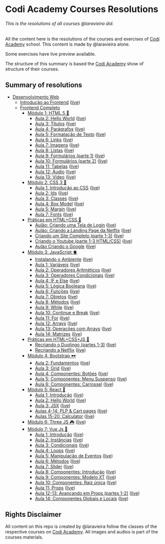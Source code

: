 # Codi Academy Courses Resolutions
###### This is the resolutions of all courses @laravieira did.
All the content here is the resolutions of the courses and exercises of [Codi Academy](https://codiacademy.com/) school.
This content is made by @laravieira alone.

Some exercises have live preview available.

The structure of this summary is based the [Codi Academy](https://codiacademy.com/) show of structure of their courses.

## Summary of resolutions
- [Desenvolvimento Web](DesenvolvimentoWeb)
  - [Introdução ao Frontend](DesenvolvimentoWeb/IntroducaoAoFrontend) ([live](https://codi.laravieira.me/DesenvolvimentoWeb/IntroducaoAoFrontend))
  - [Frontend Completo](DesenvolvimentoWeb/FrontendCompleto)
    - [Módulo 1: HTML 5 🦿](DesenvolvimentoWeb/FrontendCompleto/Modulo1)
      - [Aula 2: Hello World](DesenvolvimentoWeb/FrontendCompleto/Modulo1/Aula02) ([live](https://codi.laravieira.me/DesenvolvimentoWeb/FrontendCompleto/Modulo1/Aula02))
      - [Aula 3: Títulos](DesenvolvimentoWeb/FrontendCompleto/Modulo1/Aula03) ([live](https://codi.laravieira.me/DesenvolvimentoWeb/FrontendCompleto/Modulo1/Aula03))
      - [Aula 4: Parágrafos](DesenvolvimentoWeb/FrontendCompleto/Modulo1/Aula04) ([live](https://codi.laravieira.me/DesenvolvimentoWeb/FrontendCompleto/Modulo1/Aula04))
      - [Aula 5: Formatação de Texto](DesenvolvimentoWeb/FrontendCompleto/Modulo1/Aula05) ([live](https://codi.laravieira.me/DesenvolvimentoWeb/FrontendCompleto/Modulo1/Aula05))
      - [Aula 6: Links](DesenvolvimentoWeb/FrontendCompleto/Modulo1/Aula06) ([live](https://codi.laravieira.me/DesenvolvimentoWeb/FrontendCompleto/Modulo1/Aula06))
      - [Aula 7: Imagens](DesenvolvimentoWeb/FrontendCompleto/Modulo1/Aula07) ([live](https://codi.laravieira.me/DesenvolvimentoWeb/FrontendCompleto/Modulo1/Aula07))
      - [Aula 8: Listas](DesenvolvimentoWeb/FrontendCompleto/Modulo1/Aula08) ([live](https://codi.laravieira.me/DesenvolvimentoWeb/FrontendCompleto/Modulo1/Aula08))
      - [Aula 9: Formulários (parte 1)](DesenvolvimentoWeb/FrontendCompleto/Modulo1/Aula09) ([live](https://codi.laravieira.me/DesenvolvimentoWeb/FrontendCompleto/Modulo1/Aula09))
      - [Aula 10: Formulários (parte 2)](DesenvolvimentoWeb/FrontendCompleto/Modulo1/Aula10) ([live](https://codi.laravieira.me/DesenvolvimentoWeb/FrontendCompleto/Modulo1/Aula10))
      - [Aula 11: Tabelas](DesenvolvimentoWeb/FrontendCompleto/Modulo1/Aula11) ([live](https://codi.laravieira.me/DesenvolvimentoWeb/FrontendCompleto/Modulo1/Aula11))
      - [Aula 12: Áudio](DesenvolvimentoWeb/FrontendCompleto/Modulo1/Aula12) ([live](https://codi.laravieira.me/DesenvolvimentoWeb/FrontendCompleto/Modulo1/Aula12))
      - [Aula 13: Vídeo](DesenvolvimentoWeb/FrontendCompleto/Modulo1/Aula13) ([live](https://codi.laravieira.me/DesenvolvimentoWeb/FrontendCompleto/Modulo1/Aula13))
    - [Módulo 2: CSS 3 🦵](DesenvolvimentoWeb/FrontendCompleto/Modulo2)
      - [Aula 1: Introdução ao CSS](DesenvolvimentoWeb/FrontendCompleto/Modulo2/Aula01) ([live](https://codi.laravieira.me/DesenvolvimentoWeb/FrontendCompleto/Modulo2/Aula01))
      - [Aula 2: Ids](DesenvolvimentoWeb/FrontendCompleto/Modulo2/Aula02) ([live](https://codi.laravieira.me/DesenvolvimentoWeb/FrontendCompleto/Modulo2/Aula02))
      - [Aula 3: Classes](DesenvolvimentoWeb/FrontendCompleto/Modulo2/Aula03) ([live](https://codi.laravieira.me/DesenvolvimentoWeb/FrontendCompleto/Modulo2/Aula03))
      - [Aula 4: Box Model](DesenvolvimentoWeb/FrontendCompleto/Modulo2/Aula04) ([live](https://codi.laravieira.me/DesenvolvimentoWeb/FrontendCompleto/Modulo2/Aula04))
      - [Aula 5: Margin](DesenvolvimentoWeb/FrontendCompleto/Modulo2/Aula05) ([live](https://codi.laravieira.me/DesenvolvimentoWeb/FrontendCompleto/Modulo2/Aula05))
      - [Aula 7: Fonts](DesenvolvimentoWeb/FrontendCompleto/Modulo2/Aula07) ([live](https://codi.laravieira.me/DesenvolvimentoWeb/FrontendCompleto/Modulo2/Aula07))
    - [Práticas em HTML+CSS 🤝](DesenvolvimentoWeb/FrontendCompleto/Practice1)
      - [Aulão: Criando uma Tela de Login](DesenvolvimentoWeb/FrontendCompleto/Practice1/Aula01) ([live](https://codi.laravieira.me/DesenvolvimentoWeb/FrontendCompleto/Practice1/Aula01))
      - [Aulão: Criando a Landing Page da Netflix](DesenvolvimentoWeb/FrontendCompleto/Practice1/Aula02) ([live](https://codi.laravieira.me/DesenvolvimentoWeb/FrontendCompleto/Practice1/Aula02))
      - [Criando um Site Completo (parte 1-3)](DesenvolvimentoWeb/FrontendCompleto/Practice1/Aula03-05) ([live](https://codi.laravieira.me/DesenvolvimentoWeb/FrontendCompleto/Practice1/Aula03-05))
      - [Criando o Youtube (parte 1-3 HTML/CSS)](DesenvolvimentoWeb/FrontendCompleto/Practice1/Aula06-11) ([live](https://codi.laravieira.me/DesenvolvimentoWeb/FrontendCompleto/Practice1/Aula06-11))
      - [Aulão Criando o Google](DesenvolvimentoWeb/FrontendCompleto/Practice1/Aula12) ([live](https://codi.laravieira.me/DesenvolvimentoWeb/FrontendCompleto/Practice1/Aula12))
    - [Módulo 3: JavaScript 🫀](DesenvolvimentoWeb/FrontendCompleto/Modulo3)
      - [Instalando o Ambiente](DesenvolvimentoWeb/FrontendCompleto/Modulo3/Aula00) ([live](https://codi.laravieira.me/DesenvolvimentoWeb/FrontendCompleto/Modulo3/Aula00))
      - [Aula 1: Variáveis](DesenvolvimentoWeb/FrontendCompleto/Modulo3/Aula01) ([live](https://codi.laravieira.me/DesenvolvimentoWeb/FrontendCompleto/Modulo3/Aula01))
      - [Aula 2: Operadores Aritméticos](DesenvolvimentoWeb/FrontendCompleto/Modulo3/Aula02) ([live](https://codi.laravieira.me/DesenvolvimentoWeb/FrontendCompleto/Modulo3/Aula02))
      - [Aula 3: Operadores Condicionais](DesenvolvimentoWeb/FrontendCompleto/Modulo3/Aula03) ([live](https://codi.laravieira.me/DesenvolvimentoWeb/FrontendCompleto/Modulo3/Aula03))
      - [Aula 4: IF e Else](DesenvolvimentoWeb/FrontendCompleto/Modulo3/Aula04) ([live](https://codi.laravieira.me/DesenvolvimentoWeb/FrontendCompleto/Modulo3/Aula04))
      - [Aula 5: Lógica Booleana](DesenvolvimentoWeb/FrontendCompleto/Modulo3/Aula05) ([live](https://codi.laravieira.me/DesenvolvimentoWeb/FrontendCompleto/Modulo3/Aula05))
      - [Aula 6: Funções](DesenvolvimentoWeb/FrontendCompleto/Modulo3/Aula06) ([live](https://codi.laravieira.me/DesenvolvimentoWeb/FrontendCompleto/Modulo3/Aula06))
      - [Aula 7: Objetos](DesenvolvimentoWeb/FrontendCompleto/Modulo3/Aula07) ([live](https://codi.laravieira.me/DesenvolvimentoWeb/FrontendCompleto/Modulo3/Aula07))
      - [Aula 8: Métodos](DesenvolvimentoWeb/FrontendCompleto/Modulo3/Aula08) ([live](https://codi.laravieira.me/DesenvolvimentoWeb/FrontendCompleto/Modulo3/Aula08))
      - [Aula 9: While](DesenvolvimentoWeb/FrontendCompleto/Modulo3/Aula09) ([live](https://codi.laravieira.me/DesenvolvimentoWeb/FrontendCompleto/Modulo3/Aula09))
      - [Aula 10: Continue e Break](DesenvolvimentoWeb/FrontendCompleto/Modulo3/Aula10) ([live](https://codi.laravieira.me/DesenvolvimentoWeb/FrontendCompleto/Modulo3/Aula10))
      - [Aula 11: For](DesenvolvimentoWeb/FrontendCompleto/Modulo3/Aula11) ([live](https://codi.laravieira.me/DesenvolvimentoWeb/FrontendCompleto/Modulo3/Aula11))
      - [Aula 12: Arrays](DesenvolvimentoWeb/FrontendCompleto/Modulo3/Aula12) ([live](https://codi.laravieira.me/DesenvolvimentoWeb/FrontendCompleto/Modulo3/Aula12))
      - [Aula 13: Operações com Arrays](DesenvolvimentoWeb/FrontendCompleto/Modulo3/Aula13) ([live](https://codi.laravieira.me/DesenvolvimentoWeb/FrontendCompleto/Modulo3/Aula13))
      - [Aula 14: Matrizes](DesenvolvimentoWeb/FrontendCompleto/Modulo3/Aula14) ([live](https://codi.laravieira.me/DesenvolvimentoWeb/FrontendCompleto/Modulo3/Aula14))
    - [Práticas em HTML+CSS+JS 📂](DesenvolvimentoWeb/FrontendCompleto/Practice2)
      - [Recriando o Duolingo (partes 1-3)](DesenvolvimentoWeb/FrontendCompleto/Practice2/Aula01-03) ([live](https://codi.laravieira.me/DesenvolvimentoWeb/FrontendCompleto/Practice2/Aula01-03))
      - [Recriando a Netflix](DesenvolvimentoWeb/FrontendCompleto/Practice2/Aula04) ([live](https://codi.laravieira.me/DesenvolvimentoWeb/FrontendCompleto/Practice2/Aula04))
    - [Módulo 4: Bootstrap 🕶](DesenvolvimentoWeb/FrontendCompleto/Modulo4)
      - [Aula 2: Fundamentos](DesenvolvimentoWeb/FrontendCompleto/Modulo4/Aula02) ([live](https://codi.laravieira.me/DesenvolvimentoWeb/FrontendCompleto/Modulo4/Aula02))
      - [Aula 3: Grid](DesenvolvimentoWeb/FrontendCompleto/Modulo4/Aula03) ([live](https://codi.laravieira.me/DesenvolvimentoWeb/FrontendCompleto/Modulo4/Aula03))
      - [Aula 4: Componentes: Botões](DesenvolvimentoWeb/FrontendCompleto/Modulo4/Aula04) ([live](https://codi.laravieira.me/DesenvolvimentoWeb/FrontendCompleto/Modulo4/Aula04))
      - [Aula 5: Componentes: Menu Suspenso](DesenvolvimentoWeb/FrontendCompleto/Modulo4/Aula05) ([live](https://codi.laravieira.me/DesenvolvimentoWeb/FrontendCompleto/Modulo4/Aula05))
      - [Aula 6: Componentes: Carrossel](DesenvolvimentoWeb/FrontendCompleto/Modulo4/Aula06) ([live](https://codi.laravieira.me/DesenvolvimentoWeb/FrontendCompleto/Modulo4/Aula06))
    - [Módulo 5: React 💫](DesenvolvimentoWeb/FrontendCompleto/Modulo5)
      - [Aula 1: Introdução](DesenvolvimentoWeb/FrontendCompleto/Modulo5/aula01) ([live](https://codi.laravieira.me/DesenvolvimentoWeb/FrontendCompleto/Modulo5/aula01/build))
      - [Aula 2: Hello World](DesenvolvimentoWeb/FrontendCompleto/Modulo5/aula02) ([live](https://codi.laravieira.me/DesenvolvimentoWeb/FrontendCompleto/Modulo5/aula02/build))
      - [Aula 3: JSX](DesenvolvimentoWeb/FrontendCompleto/Modulo5/aula03) ([live](https://codi.laravieira.me/DesenvolvimentoWeb/FrontendCompleto/Modulo5/aula03/build))
      - [Aulas 4-14: PLP & Cart pages](DesenvolvimentoWeb/FrontendCompleto/Modulo5/aula04-14) ([live](https://codi.laravieira.me/DesenvolvimentoWeb/FrontendCompleto/Modulo5/aula04-14/build))
      - [Aulas 15-20: Calculator](DesenvolvimentoWeb/FrontendCompleto/Modulo5/aula15-20) ([live](https://codi.laravieira.me/DesenvolvimentoWeb/FrontendCompleto/Modulo5/aula15-20/build))
    - [Módulo 6: Three JS 🎮](DesenvolvimentoWeb/FrontendCompleto/Modulo6) ([live](https://codi.laravieira.me/DesenvolvimentoWeb/FrontendCompleto/Modulo6))
    - [Módulo 7: Vue Js 💊](DesenvolvimentoWeb/FrontendCompleto/Modulo7)
      - [Aula 1: Introdução](DesenvolvimentoWeb/FrontendCompleto/Modulo7/Aula01) ([live](https://codi.laravieira.me/DesenvolvimentoWeb/FrontendCompleto/Modulo7/Aula01))
      - [Aula 2: Instâncias](DesenvolvimentoWeb/FrontendCompleto/Modulo7/Aula02) ([live](https://codi.laravieira.me/DesenvolvimentoWeb/FrontendCompleto/Modulo7/Aula02))
      - [Aula 3: Condicionais](DesenvolvimentoWeb/FrontendCompleto/Modulo7/Aula03) ([live](https://codi.laravieira.me/DesenvolvimentoWeb/FrontendCompleto/Modulo7/Aula03))
      - [Aula 4: Loops](DesenvolvimentoWeb/FrontendCompleto/Modulo7/Aula04) ([live](https://codi.laravieira.me/DesenvolvimentoWeb/FrontendCompleto/Modulo7/Aula04))
      - [Aula 5: Manipulação de Eventos](DesenvolvimentoWeb/FrontendCompleto/Modulo7/Aula05) ([live](https://codi.laravieira.me/DesenvolvimentoWeb/FrontendCompleto/Modulo7/Aula05))
      - [Aula 6: Métodos](DesenvolvimentoWeb/FrontendCompleto/Modulo7/Aula06) ([live](https://codi.laravieira.me/DesenvolvimentoWeb/FrontendCompleto/Modulo7/Aula06))
      - [Aula 7: Slider](DesenvolvimentoWeb/FrontendCompleto/Modulo7/Aula007) ([live](https://codi.laravieira.me/DesenvolvimentoWeb/FrontendCompleto/Modulo7/Aula07))
      - [Aula 8: Componentes: Introdução](DesenvolvimentoWeb/FrontendCompleto/Modulo7/Aula008) ([live](https://codi.laravieira.me/DesenvolvimentoWeb/FrontendCompleto/Modulo7/Aula08))
      - [Aula 9: Componentes: Modelo XT](DesenvolvimentoWeb/FrontendCompleto/Modulo7/Aula09) ([live](https://codi.laravieira.me/DesenvolvimentoWeb/FrontendCompleto/Modulo7/Aula09))
      - [Aula 10: Componentes: Raiz única](DesenvolvimentoWeb/FrontendCompleto/Modulo7/Aula10) ([live](https://codi.laravieira.me/DesenvolvimentoWeb/FrontendCompleto/Modulo7/Aula10))
      - [Aula 11: Props](DesenvolvimentoWeb/FrontendCompleto/Modulo7/Aula11) ([live](https://codi.laravieira.me/DesenvolvimentoWeb/FrontendCompleto/Modulo7/Aula11))
      - [Aula 12-13: Avançando em Props (partes 1-2)](DesenvolvimentoWeb/FrontendCompleto/Modulo7/Aula12-13) ([live](https://codi.laravieira.me/DesenvolvimentoWeb/FrontendCompleto/Modulo7/Aula12-13))
      - [Aula 14: Componentes Globais e Locais](DesenvolvimentoWeb/FrontendCompleto/Modulo7/Aula14) ([live](https://codi.laravieira.me/DesenvolvimentoWeb/FrontendCompleto/Modulo7/Aula14))

## Rights Disclaimer
All content on this repo is created by @laravieira follow the classes of the respective courses on [Codi Academy](https://codiacademy.com/).
All images and audios is part of the courses materials.